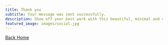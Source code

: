 ```yaml
---
title: Thank you
subtitle: Your message was sent successfully.
description: Show off your best work with this beautiful, minimal and customizable portfolio theme.
featured_image: images/social.jpg
---
```


[Back Home](/)
